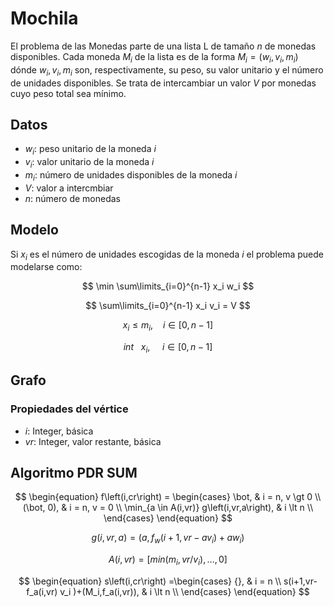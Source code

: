 # Mochila

El problema de las Monedas parte de una lista L de tamaño $n$ de monedas disponibles. Cada moneda $M_i$ de la lista es de la forma $M_i= (w_i, v_i, m_i)$ dónde  $w_i, v_i, m_i$ son, respectivamente, su peso, su valor unitario y el número de unidades disponibles. Se trata de intercambiar un valor  $V$ por monedas cuyo peso total sea mínimo.

## Datos

- $w_i$: peso unitario de la moneda $i$
- $v_i$: valor unitario de la moneda $i$
- $m_i$: número de unidades disponibles de la moneda $i$
- $V$: valor a intercmbiar
- $n$: número de monedas

## Modelo

Si $x_i$ es el número de unidades escogidas de la moneda $i$ el problema puede modelarse como:

$$ \min \sum\limits_{i=0}^{n-1} x_i w_i $$

$$ \sum\limits_{i=0}^{n-1} x_i v_i = V $$

$$ x_i\le m_i,\ \ \ \ i\in\left[0,n-1\right] $$

$$ int\ \ \ x_i,\ \ \ \ \ i\in\left[0,n-1\right] $$

## Grafo

### Propiedades del vértice

 - $i$: Integer, básica
 - $vr$: Integer, valor restante, básica


## Algoritmo PDR SUM

$$
\begin{equation}
f\left(i,cr\right) = \begin{cases}
\bot, & i = n, v \gt 0 \\
(\bot, 0), & i = n, v = 0 \\
\min_{a \in A(i,vr)} g\left(i,vr,a\right), & i \lt n \\
\end{cases}
\end{equation}
$$

$$
\begin{equation}
g\left(i,vr,a\right) = (a,f_{w}\left(i+1, vr-a v_i\right)+a w_i)
\end{equation}
$$

$$
\begin{equation}
A\left(i,vr\right) = [min(m_i,vr/v_i ),…,0]
\end{equation}
$$

$$
\begin{equation}
s\left(i,cr\right) =\begin{cases}
{}, & i = n \\
s(i+1,vr-f_a(i,vr) v_i )+(M_i,f_a(i,vr)), & i \lt n \\
\end{cases}
\end{equation}
$$